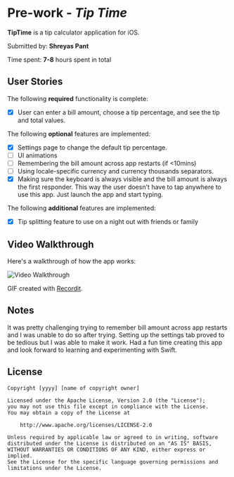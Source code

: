 # Pre-work - *Tip Time*

**TipTime** is a tip calculator application for iOS.

Submitted by: **Shreyas Pant**

Time spent: **7-8** hours spent in total

## User Stories

The following **required** functionality is complete:

* [x] User can enter a bill amount, choose a tip percentage, and see the tip and total values.

The following **optional** features are implemented:
* [x] Settings page to change the default tip percentage.
* [ ] UI animations
* [ ] Remembering the bill amount across app restarts (if <10mins)
* [ ] Using locale-specific currency and currency thousands separators.
* [x] Making sure the keyboard is always visible and the bill amount is always the first responder. This way the user doesn't have to tap anywhere to use this app. Just launch the app and start typing.

The following **additional** features are implemented:
- [x] Tip splitting feature to use on a night out with friends or family

## Video Walkthrough 

Here's a walkthrough of how the app works:

<img src='http://g.recordit.co/3uHm22YEsI.gif' title='TipTime' width='' alt='Video Walkthrough' />

GIF created with [Recordit](https://recordit.co/).

## Notes
It was pretty challenging trying to remember bill amount across app restarts and I was unable to do so after trying. Setting up the settings tab proved to be tedious but I was able to make it work. Had a fun time creating this app and look forward to learning and experimenting with Swift. 
## License

    Copyright [yyyy] [name of copyright owner]

    Licensed under the Apache License, Version 2.0 (the "License");
    you may not use this file except in compliance with the License.
    You may obtain a copy of the License at

        http://www.apache.org/licenses/LICENSE-2.0

    Unless required by applicable law or agreed to in writing, software
    distributed under the License is distributed on an "AS IS" BASIS,
    WITHOUT WARRANTIES OR CONDITIONS OF ANY KIND, either express or implied.
    See the License for the specific language governing permissions and
    limitations under the License.

